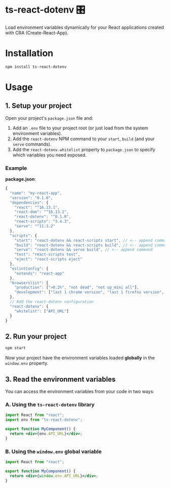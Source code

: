# ts-react-dotenv 🎛

Load environment variables dynamically for your React applications created with CRA (Create-React-App).

# Installation

```sh
npm install ts-react-dotenv
```

# Usage

## 1. Setup your project

Open your project's `package.json` file and:

1. Add an `.env` file to your project root (or just load from the system environment variables).
1. Add the `react-dotenv` NPM command to your `start`, `build` (and your `serve` commands).
1. Add the `react-dotenv.whitelist` property to `package.json` to specify which variables you need exposed.

### Example

**package.json**:
```js
{
  "name": "my-react-app",
  "version": "0.1.0",
  "dependencies": {
    "react": "^16.13.1",
    "react-dom": "^16.13.1",
    "react-dotenv": "^0.1.0",
    "react-scripts": "3.4.3",
    "serve": "^11.3.2"
  },
  "scripts": {
    "start": "react-dotenv && react-scripts start", // <-- append command
    "build": "react-dotenv && react-scripts build", // <-- append command
    "serve": "react-dotenv && serve build", // <-- append command
    "test": "react-scripts test",
    "eject": "react-scripts eject"
  },
  "eslintConfig": {
    "extends": "react-app"
  },
  "browserslist": {
    "production": [">0.2%", "not dead", "not op_mini all"],
    "development": ["last 1 chrome version", "last 1 firefox version", "last 1 safari version"]
  },
  // Add the react-dotenv configuration
  "react-dotenv": {
    "whitelist": ["API_URL"]
  }
}
```

## 2. Run your project

```sh
npm start
```

Now your project have the environment variables loaded **globally** in the `window.env` property.

## 3. Read the environment variables

You can access the environment variables from your code in two ways:

### A. Using the `ts-react-dotenv` library

```jsx
import React from "react";
import env from "ts-react-dotenv";

export function MyComponent() {
  return <div>{env.API_URL}</div>;
}
```

### B. Using the `window.env` global variable

```jsx
import React from "react";

export function MyComponent() {
  return <div>{window.env.API_URL}</div>;
}
```
